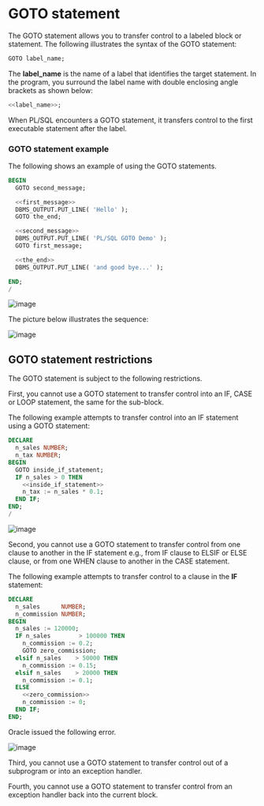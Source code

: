 #  GOTO statement
The GOTO statement allows you to transfer control to a labeled block or statement. The following illustrates the syntax of the GOTO statement:
```sql
GOTO label_name;
```

The __label_name__ is the name of a label that identifies the target statement. In the program, you surround the label name with double enclosing angle brackets as shown below:
```sql
<<label_name>>;
```

When PL/SQL encounters a GOTO statement, it transfers control to the first executable statement after the label.

### GOTO statement example
The following shows an example of using the GOTO statements.
```sql
BEGIN
  GOTO second_message;

  <<first_message>>
  DBMS_OUTPUT.PUT_LINE( 'Hello' );
  GOTO the_end;

  <<second_message>>
  DBMS_OUTPUT.PUT_LINE( 'PL/SQL GOTO Demo' );
  GOTO first_message;

  <<the_end>>
  DBMS_OUTPUT.PUT_LINE( 'and good bye...' );

END;
/
```
![image](https://github.com/user-attachments/assets/4fe82c7a-0a31-4a97-9fa2-098ff00f0d45)

The picture below illustrates the sequence:

![image](https://github.com/user-attachments/assets/3c462ebb-e40c-4797-a87b-a9bd9082b6a7)

## GOTO statement restrictions
The GOTO statement is subject to the following restrictions.

First, you cannot use a GOTO statement to transfer control into an IF, CASE or LOOP statement, the same for the sub-block.

The following example attempts to transfer control into an IF statement using a GOTO statement:
```sql
DECLARE
  n_sales NUMBER;
  n_tax NUMBER;
BEGIN
  GOTO inside_if_statement;
  IF n_sales > 0 THEN
    <<inside_if_statement>>
    n_tax := n_sales * 0.1;
  END IF;
END;
/
```
![image](https://github.com/user-attachments/assets/0668c5fe-d2d5-4060-8596-5984893cffd5)

Second, you cannot use a GOTO statement to transfer control from one clause to another in the IF statement e.g., from IF clause to ELSIF or ELSE clause, or from one WHEN clause to another in the CASE statement.

The following example attempts to transfer control to a clause in the __IF__ statement:
```sql
DECLARE
  n_sales      NUMBER;
  n_commission NUMBER;
BEGIN
  n_sales := 120000;
  IF n_sales        > 100000 THEN
    n_commission := 0.2;
    GOTO zero_commission;
  elsif n_sales    > 50000 THEN
    n_commission := 0.15;
  elsif n_sales    > 20000 THEN
    n_commission := 0.1;
  ELSE
    <<zero_commission>>
    n_commission := 0;
  END IF;
END;
```
Oracle issued the following error.

![image](https://github.com/user-attachments/assets/5317a51f-547a-4885-a9d7-062788e341b1)

Third, you cannot use a GOTO statement to transfer control out of a subprogram or into an exception handler.

Fourth, you cannot use a GOTO statement to transfer control from an exception handler back into the current block.
